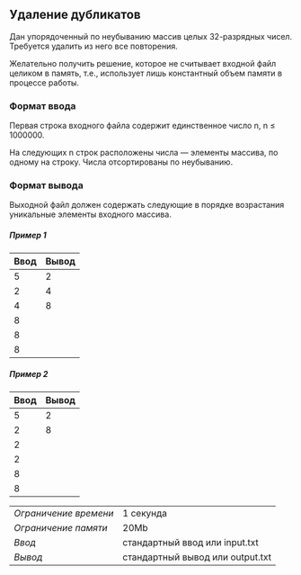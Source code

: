 ## Удаление дубликатов

Дан упорядоченный по неубыванию массив целых 32-разрядных чисел. Требуется удалить из него все повторения.

Желательно получить решение, которое не считывает входной файл целиком в память, т.е., использует лишь константный объем памяти в процессе работы.

### Формат ввода

Первая строка входного файла содержит единственное число n, n ≤ 1000000.

На следующих n строк расположены числа — элементы массива, по одному на строку. Числа отсортированы по неубыванию.

### Формат вывода

Выходной файл должен содержать следующие в порядке возрастания уникальные элементы входного массива.

##### Пример 1

| Ввод | Вывод |
| ---- | ----- |
| 5    | 2     |
| 2    | 4     |
| 4    | 8     |
| 8    |
| 8    |
| 8    |

##### Пример 2

| Ввод | Вывод |
| ---- | ----- |
| 5    | 2     |
| 2    | 8     |
| 2    |
| 2    |
| 8    |
| 8    |

|                       |                                  |
| --------------------- | -------------------------------- |
| _Ограничение времени_ | 1 секунда                        |
| _Ограничение памяти_  | 20Mb                             |
| _Ввод_                | стандартный ввод или input.txt   |
| _Вывод_               | стандартный вывод или output.txt |
